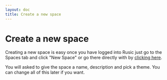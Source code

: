 ```yaml
---
layout: doc
title: Create a new space
---
```


# Create a new space

Creating a new space is easy once you have logged into Rusic just go to the Spaces tab and click "New Space" or go there directly with by [clicking here](https://rusic.com/spaces/new).

You will asked to give the space a name, description and pick a theme. You can change all of this later if you want.
